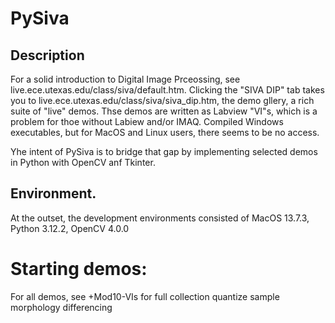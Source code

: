 # PySiva

## Description
For a solid introduction to Digital Image Prceossing, see
live.ece.utexas.edu/class/siva/default.htm.  Clicking the "SIVA DIP" tab takes
you to live.ece.utexas.edu/class/siva/siva_dip.htm, the demo gllery, a rich suite of "live" demos.  Thse demos are written as Labview "VI"s, which is a problem for thoe without Labiew and/or IMAQ.  Compiled Windows executables, but for MacOS and Linux users, there seems to be no access.

Yhe intent of PySiva is to bridge that gap by implementing selected demos in Python with OpenCV anf Tkinter.


## Environment.
At the outset, the development environments consisted of
MacOS 13.7.3,  Python 3.12.2, OpenCV 4.0.0

# Starting demos:
 For all demos, see +Mod10-VIs for full collection
quantize
sample
morphology
differencing


